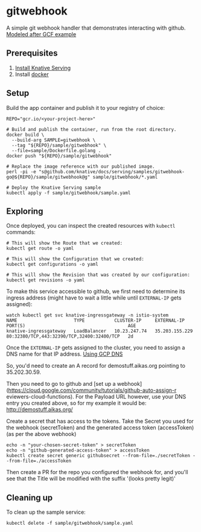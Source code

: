 # gitwebhook

A simple git webhook handler that demonstrates interacting with
github.
[Modeled after GCF example](https://cloud.google.com/community/tutorials/github-auto-assign-reviewers-cloud-functions)

## Prerequisites

1. [Install Knative Serving](https://github.com/knative/docs/blob/master/install/README.md)
1. Install [docker](https://www.docker.com/)

## Setup

Build the app container and publish it to your registry of choice:

```shell
REPO="gcr.io/<your-project-here>"

# Build and publish the container, run from the root directory.
docker build \
  --build-arg SAMPLE=gitwebhook \
  --tag "${REPO}/sample/gitwebhook" \
  --file=sample/Dockerfile.golang .
docker push "${REPO}/sample/gitwebhook"

# Replace the image reference with our published image.
perl -pi -e "s@github.com/knative/docs/serving/samples/gitwebhook-go@${REPO}/sample/gitwebhook@g" sample/gitwebhook/*.yaml

# Deploy the Knative Serving sample
kubectl apply -f sample/gitwebhook/sample.yaml
```

## Exploring

Once deployed, you can inspect the created resources with `kubectl` commands:

```shell
# This will show the Route that we created:
kubectl get route -o yaml

# This will show the Configuration that we created:
kubectl get configurations -o yaml

# This will show the Revision that was created by our configuration:
kubectl get revisions -o yaml

```

To make this service accessible to github, we first need to determine its ingress address
(might have to wait a little while until `EXTERNAL-IP` gets assigned):
```shell
watch kubectl get svc knative-ingressgateway -n istio-system
NAME                     TYPE           CLUSTER-IP     EXTERNAL-IP      PORT(S)                                      AGE
knative-ingressgateway   LoadBalancer   10.23.247.74   35.203.155.229   80:32380/TCP,443:32390/TCP,32400:32400/TCP   2d
```

Once the `EXTERNAL-IP` gets assigned to the cluster, you need to assign a DNS name for that IP address.
[Using GCP DNS](https://support.google.com/domains/answer/3290350)

So, you'd need to create an A record for demostuff.aikas.org pointing to 35.202.30.59.

Then you need to go to github and [set up a webhook](https://cloud.google.com/community/tutorials/github-auto-assign-r
eviewers-cloud-functions).
For the Payload URL however, use your DNS entry you created above, so for my example it would be:
http://demostuff.aikas.org/

Create a secret that has access to the tokens. Take the Secret you used for the webhook
(secretToken) and the generated access token (accessToken) (as per the above  webhook)

```shell
echo -n "your-chosen-secret-token" > secretToken
echo -n "github-generated-access-token" > accessToken
kubectl create secret generic githubsecret --from-file=./secretToken --from-file=./accessToken
```

Then create a PR for the repo you configured the webhook for, and you'll see that the Title
will be modified with the suffix '(looks pretty legit)'

## Cleaning up

To clean up the sample service:

```shell
kubectl delete -f sample/gitwebhook/sample.yaml
```
